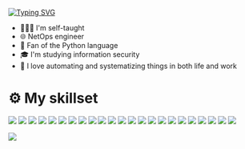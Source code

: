 [![Typing SVG](https://readme-typing-svg.herokuapp.com?color=%231BA0D7&lines=Hi+there+👋+I'm+Catherina)](https://git.io/typing-svg)

- 👩🏼‍💻 I'm self-taught
- 🌐 NetOps engineer
- 🐍 Fan of the Python language
- 🎓 I'm studying information security
- 🦾 I love automating and systematizing things in both life and work

<h1 align="rigth"> ⚙️ My skillset </h1>

![](https://img.shields.io/badge/cisco-%231BA0D7.svg?style=for-the-badge&logo=cisco&logoColor=white)
![](https://img.shields.io/badge/juniper-%2384B135.svg?style=for-the-badge&logo=junipernetworks&logoColor=white)
![](https://img.shields.io/badge/python-%233776AB.svg?style=for-the-badge&logo=Python&logoColor=white)
![](https://img.shields.io/badge/bash-%234EAA25.svg?style=for-the-badge&logo=gnubash&logoColor=white)
![](https://img.shields.io/badge/debian-%23A81D33.svg?style=for-the-badge&logo=Debian&logoColor=white)
![](https://img.shields.io/badge/ubuntu-%23E95420.svg?style=for-the-badge&logo=Ubuntu&logoColor=white)
![](https://img.shields.io/badge/freebsd-%23AB2B28.svg?style=for-the-badge&logo=Freebsd&logoColor=white)
![](https://img.shields.io/badge/macOS-%23000000.svg?style=for-the-badge&logo=apple&logoColor=white)
![](https://img.shields.io/badge/vmware-%23607078.svg?style=for-the-badge&logo=vmware&logoColor=white)
![](https://img.shields.io/badge/docker-%232496ED.svg?style=for-the-badge&logo=docker&logoColor=white)
![](https://img.shields.io/badge/kubernetes-%23326CE5.svg?style=for-the-badge&logo=kubernetes&logoColor=white)
![](https://img.shields.io/badge/ansible-%23EE0000.svg?style=for-the-badge&logo=ansible&logoColor=white)
![](https://img.shields.io/badge/git-%23F05032.svg?style=for-the-badge&logo=git&logoColor=white)
![](https://img.shields.io/badge/gitlabci-%23FC6D26.svg?style=for-the-badge&logo=gitlab&logoColor=white)
![](https://img.shields.io/badge/redis-%23FF4438.svg?style=for-the-badge&logo=redis&logoColor=white)
![](https://img.shields.io/badge/clickhouse-%23FFCC01.svg?style=for-the-badge&logo=clickhouse&logoColor=white)
![](https://img.shields.io/badge/postgres-%234169E1.svg?style=for-the-badge&logo=postgresql&logoColor=white)
![](https://img.shields.io/badge/nginx-%23009639.svg?style=for-the-badge&logo=nginx&logoColor=white)
![](https://img.shields.io/badge/apache-%23D22128.svg?style=for-the-badge&logo=apache&logoColor=white)
![](https://img.shields.io/badge/grafana-%23F46800.svg?style=for-the-badge&logo=grafana&logoColor=white)
![](https://img.shields.io/badge/prometheus-%23E6522C.svg?style=for-the-badge&logo=prometheus&logoColor=white)
![](https://img.shields.io/badge/victoriametrics-%23621773.svg?style=for-the-badge&logo=victoriametrics&logoColor=white)
![](https://img.shields.io/badge/sentry-%23362D59.svg?style=for-the-badge&logo=sentry&logoColor=white)

![](https://komarev.com/ghpvc/?username=kittychka&color=1BA0D7)
